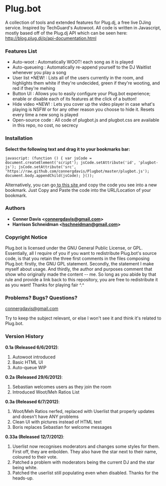 # Plug.bot #

A collection of tools and extended features for Plug.dj, a free live DJing service.  Inspired by TechGuard's Autowoot.  All code is written in Javascript, mostly based off of the Plug.dj API which can be seen here:  http://blog.plug.dj/p/api-documentation.html


### Features List ###

+ Auto-woot  :  Automatically WOOT! each song as it is played
+ Auto-queueing  :  Automatically re-append yourself to the DJ Waitlist whenever you play a song
+ User list *NEW!  :  Lists all of the users currently in the room, and highlights them white if they're undecided, green if they're wooting, and red if they're mehing
+ Button UI  :  Allows you to easily configure your Plug.bot experience;  enable or disable each of its features at the click of a button!
+ Hide video *NEW!  :  Lets you cover up the video player in case what's playing is NSFW or for any other reason you choose to hide it.  Resets every time a new song is played
+ Open-source code  :  All code of plugbot.js and plugbot.css are available in this repo, no cost, no secrecy


### Installation ###

<b> Select the following text and drag it to your bookmarks bar:</b>

	javascript: (function () { var jsCode = document.createElement('script'); jsCode.setAttribute('id', 'plugbot-js'); jsCode.setAttribute('src', 'https://raw.github.com/connergdavis/Plugbot/master/plugbot.js'); document.body.appendChild(jsCode); }());

Alternatively, you can go<a href="http://pastebin.com/x8Xak4zU"> to this site </a>and copy the code you see into a new bookmark.  Just Copy and Paste the code into the URL/Location of your bookmark.



### Authors ###

+ <strong>Conner Davis &lt;connergdavis@gmail.com&gt;</strong>
+ <strong>Harrison Schneidman &lt;hschneidman@gmail.com&gt;</strong>


### Copyright Notice ###

Plug.bot is licensed under the GNU General Public License, or GPL.  Essentially, all I require of you if you want to redistribute Plug.bot's source code, is that you retain the three first comments in the files composing Plug.bot:  firstly, the GNU GPL statement.  Secondly, the statement I make myself about usage.  And thirdly, the author and purposes comment that show who originally made the content -- me.  So long as you abide by that rule and provide a link back to this repository, you are free to redistribute it as you want!  Thanks for playing fair ^.^


### Problems? Bugs? Questions? ###

connergdavis@gmail.com

Try to keep the subject relevant, or else I won't see it and think it's related to Plug.bot.


### Version History ###

<strong>0.1a (Released 6/6/2012)</strong>:
<ol>
<li>Autowoot introduced</li>
<li>Basic HTML UI</li>
<li>Auto-queue WIP</li>
</ol>


<strong>0.2a (Released 29/6/2012)</strong>:
<ol>
<li>Sebastian welcomes users as they join the room</li>
<li>Introduced Woot/Meh Ratios List</li>
</ol>


<strong>0.3a (Released 6/7/2012)</strong>:
<ol>
<li>Woot/Meh Ratios nerfed, replaced with Userlist that properly updates and doesn't have ANY problems</li>
<li>Clean UI with pictures instead of HTML text</li>
<li>Boris replaces Sebastian for welcome messages</li>
</ol>


<strong>0.33a (Released 12/7/2012)</strong>:
<ol>
<li>Userlist now recognises moderators and changes some styles for them.  First off, they are enbolden.  They also have the star next to their name, coloured to their vote.</li>
<li>Patched a problem with moderators being the current DJ and the star being white.</li>
<li>Patched the userlist still populating even when disabled.  Thanks for the heads-up.</li>
</ol>